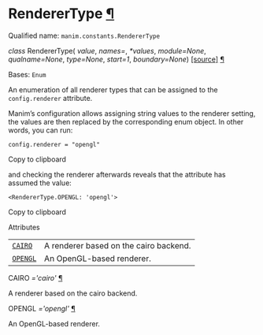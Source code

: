 # RendererType [¶](https://docs.manim.community/en/stable/reference/manim.constants.RendererType.html\#renderertype "Link to this heading")

Qualified name: `manim.constants.RendererType`

_class_ RendererType( _value_, _names=<notgiven>_, _\*values_, _module=None_, _qualname=None_, _type=None_, _start=1_, _boundary=None_) [\[source\]](https://docs.manim.community/en/stable/_modules/manim/constants.html#RendererType) [¶](https://docs.manim.community/en/stable/reference/manim.constants.RendererType.html#manim.constants.RendererType "Link to this definition")

Bases: `Enum`

An enumeration of all renderer types that can be assigned to
the `config.renderer` attribute.

Manim’s configuration allows assigning string values to the renderer
setting, the values are then replaced by the corresponding enum object.
In other words, you can run:

```
config.renderer = "opengl"

```

Copy to clipboard

and checking the renderer afterwards reveals that the attribute has
assumed the value:

```
<RendererType.OPENGL: 'opengl'>

```

Copy to clipboard

Attributes

|     |     |
| --- | --- |
| [`CAIRO`](https://docs.manim.community/en/stable/reference/manim.constants.RendererType.html#manim.constants.RendererType.CAIRO "manim.constants.RendererType.CAIRO") | A renderer based on the cairo backend. |
| [`OPENGL`](https://docs.manim.community/en/stable/reference/manim.constants.RendererType.html#manim.constants.RendererType.OPENGL "manim.constants.RendererType.OPENGL") | An OpenGL-based renderer. |

CAIRO _='cairo'_ [¶](https://docs.manim.community/en/stable/reference/manim.constants.RendererType.html#manim.constants.RendererType.CAIRO "Link to this definition")

A renderer based on the cairo backend.

OPENGL _='opengl'_ [¶](https://docs.manim.community/en/stable/reference/manim.constants.RendererType.html#manim.constants.RendererType.OPENGL "Link to this definition")

An OpenGL-based renderer.